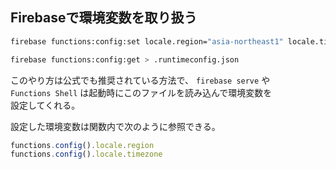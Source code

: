 ## Firebaseで環境変数を取り扱う

```sh
firebase functions:config:set locale.region="asia-northeast1" locale.timezone="Asia/Tokyo" app_id="xxxxxxxxxxxxxxxxxxx"

firebase functions:config:get > .runtimeconfig.json
```

このやり方は公式でも推奨されている方法で、 `firebase serve` や  
`Functions Shell` は起動時にこのファイルを読み込んで環境変数を  
設定してくれる。

設定した環境変数は関数内で次のように参照できる。

```typescript
functions.config().locale.region
functions.config().locale.timezone
```
